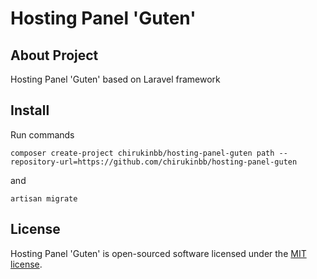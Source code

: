 # Hosting Panel  'Guten'

## About Project

Hosting Panel  'Guten' based on Laravel framework

## Install

Run commands

`
composer create-project chirukinbb/hosting-panel-guten path --repository-url=https://github.com/chirukinbb/hosting-panel-guten
`

and

`
artisan migrate
`

## License

Hosting Panel  'Guten' is open-sourced software licensed under the [MIT license](https://opensource.org/licenses/MIT).
